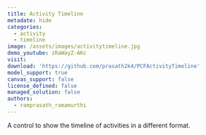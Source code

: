 ```yaml
---
title: Activity Timeline
metadate: hide
categories:
  - activity
  - timeline
image: /assets/images/activitytimeline.jpg
demo_youtube: zRaWayZ-AKc
visit: 
download: 'https://github.com/prasath2k4/PCFActivityTimeline'
model_support: true
canvas_support: false
license_defined: false
managed_solution: false
authors:
  - ramprasath_ramamurthi
---
```

A control to show the timeline of activities in a different format.
